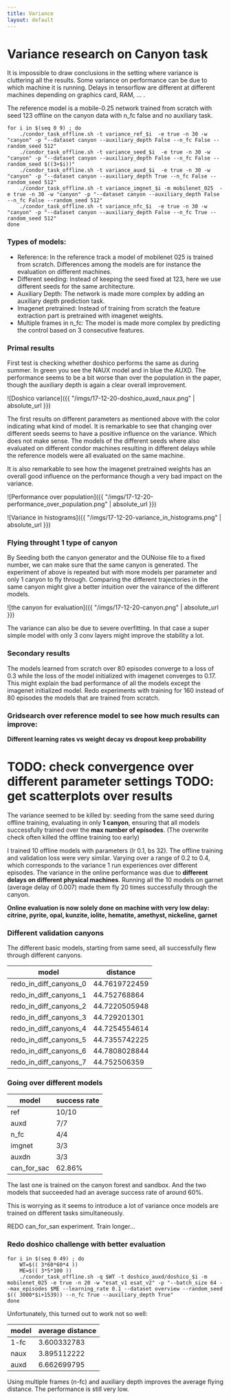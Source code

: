 ```yaml
---
title: Variance
layout: default
---
```


# Variance research on Canyon task

It is impossible to draw conclusions in the setting where variance is cluttering all the results.
Some variance on performance can be due to which machine it is running. Delays in tensorflow are different at different machines depending on graphics card, RAM, ... .

The reference model is a mobile-0.25 network trained from scratch with seed 123 offline on the canyon data with n_fc false and no auxiliary task.

```
for i in $(seq 0 9) ; do
	./condor_task_offline.sh -t variance_ref_$i  -e true -n 30 -w "canyon" -p "--dataset canyon --auxiliary_depth False --n_fc False --random_seed 512" 
	./condor_task_offline.sh -t variance_seed_$i  -e true -n 30 -w "canyon" -p "--dataset canyon --auxiliary_depth False --n_fc False --random_seed $((3+$i))"
	./condor_task_offline.sh -t variance_auxd_$i  -e true -n 30 -w "canyon" -p "--dataset canyon --auxiliary_depth True --n_fc False --random_seed 512" 
	./condor_task_offline.sh -t variance_imgnet_$i -m mobilenet_025  -e true -n 30 -w "canyon" -p "--dataset canyon --auxiliary_depth False --n_fc False --random_seed 512" 
	./condor_task_offline.sh -t variance_nfc_$i  -e true -n 30 -w "canyon" -p "--dataset canyon --auxiliary_depth False --n_fc True --random_seed 512" 
done

```

### Types of models:

* Reference: In the reference track a model of mobilenet 025 is trained from scratch. Differences among the models are for instance the evaluation on different machines.
* Different seeding: Instead of keeping the seed fixed at 123, here we use different seeds for the same architecture.
* Auxiliary Depth: The network is made more complex by adding an auxiliary depth prediction task.
* Imagenet pretrained: Instead of training from scratch the feature extraction part is pretrained with imagenet weights.
* Multiple frames in n_fc: The model is made more complex by predicting the control based on 3 consecutive features.

### Primal results

First test is checking whether doshico performs the same as during summer. In green you see the NAUX model and in blue the AUXD. The performance seems to be a bit worse than over the population in the paper, though the auxiliary depth is again a clear overall improvement.

![Doshico variance]({{ "/imgs/17-12-20-doshico_auxd_naux.png" | absolute_url }})

The first results on different parameters as mentioned above with the color indicating what kind of model. It is remarkable to see that changing over different seeds seems to have a positive influence on the variance. Which does not make sense. The models of the different seeds where also evaluated on different condor machines resulting in different delays while the reference models were all evaluated on the same machine.

It is also remarkable to see how the imagenet pretrained weights has an overall good influence on the performance though a very bad impact on the variance.

![Performance over population]({{ "/imgs/17-12-20-performance_over_population.png" | absolute_url }})

![Variance in histograms]({{ "/imgs/17-12-20-variance_in_histograms.png" | absolute_url }})


### Flying throught 1 type of canyon

By Seeding both the canyon generator and the OUNoise file to a fixed number, we can make sure that the same canyon is generated. The experiment of above is repeated but with more models per parameter and only 1 canyon to fly through. Comparing the different trajectories in the same canyon might give a better intuition over the vairance of the different models.

![the canyon for evaluation]({{ "/imgs/17-12-20-canyon.png" | absolute_url }})

The variance can also be due to severe overfitting. In that case a super simple model with only 3 conv layers might improve the stability a lot.

### Secondary results

The models learned from scratch over 80 episodes converge to a loss of 0.3 while the loss of the model initialized with imagenet converges to 0.17. This might explain the bad performance of all the models except the imagenet initialized model. Redo experiments with training for 160 instead of 80 episodes the models that are trained from scratch. 

### Gridsearch over reference model to see how much results can improve:

**Different learning rates vs weight decay vs dropout keep probability**

TODO: check convergence over different parameter settings
TODO: get scatterplots over results
=======
The variance seemed to be killed by: seeding from the same seed during offline training, evaluating in only **1 canyon**, ensuring that all models successfully trained over the **max number of episodes**. (The overwrite check often killed the offline training too early)

I trained 10 offline models with parameters (lr 0.1, bs 32). The offline training and validation loss were very similar. Varying over a range of 0.2 to 0.4, which corresponds to the variance 1 run experiences over different episodes. The variance in the online performance was due to **different delays on different physical machines**. Running all the 10 models on garnet (average delay of 0.007) made them fly 20 times successfully through the canyon.

**Online evaluation is now solely done on machine with very low delay: citrine, pyrite, opal, kunzite, iolite, hematite, amethyst, nickeline, garnet**

### Different validation canyons

The different basic models, starting from same seed, all successfully flew through different canyons.

| model | distance |
|-|-|
| redo_in_diff_canyons_0 | 44.7619722459 | 
| redo_in_diff_canyons_1 | 44.752768864 | 
| redo_in_diff_canyons_2 | 44.7220505948 | 
| redo_in_diff_canyons_3 | 44.729201301 | 
| redo_in_diff_canyons_4 | 44.7254554614 | 
| redo_in_diff_canyons_5 | 44.7355742225 | 
| redo_in_diff_canyons_6 | 44.7808028844 | 
| redo_in_diff_canyons_7 | 44.752506359 |

### Going over different models

| model | success rate|
|-|-|
|ref|10/10|
|auxd|7/7|
|n_fc|4/4|
|imgnet|3/3|
|auxdn|3/3|
|can_for_sac|62.86%|

The last one is trained on the canyon forest and sandbox. And the two models that succeeded had an average success rate of around 60%.

This is worrying as it seems to introduce a lot of variance once models are trained on different tasks simultaneously.

REDO can_for_san experiment. Train longer...




### Redo doshico challenge with better evaluation

```
for i in $(seq 0 49) ; do
	WT=$(( 3*60*60*4 ))
	ME=$(( 3*5*100 ))
	./condor_task_offline.sh -q $WT -t doshico_auxd/doshico_$i -m mobilenet_025 -e true -n 20 -w "esat_v1 esat_v2" -p "--batch_size 64 --max_episodes $ME --learning_rate 0.1 --dataset overview --random_seed $(( 3000*$i+1539)) --n_fc True --auxiliary_depth True" 
done
```

Unfortunately, this turned out to work not so well:

|model|average distance|
|-|-|
|1-fc|3.600332783|
|naux|3.895112222|
|auxd|6.662699795|

Using multiple frames (n-fc) and auxiliary depth improves the average flying distance. The performance is still very low.


